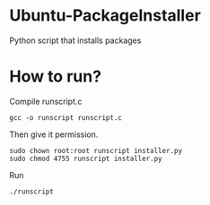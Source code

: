 # Ubuntu-PackageInstaller
Python script that installs packages

# How to run?
Compile runscript.c
```
gcc -o runscript runscript.c
```
Then give it permission.
```
sudo chown root:root runscript installer.py
sudo chmod 4755 runscript installer.py
```
Run  
```
./runscript
```

